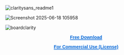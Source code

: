 

![claritysans_readme1](https://github.com/user-attachments/assets/71f95f12-169f-4d4e-9a21-7de80761091c)


![Screenshot 2025-06-18 105958](https://github.com/user-attachments/assets/ba4d91a8-489b-4cc0-a262-5eefbb1eb936)


![boardclarity](https://github.com/user-attachments/assets/ebbef314-f950-4f9e-a210-e91d3982cafe)

<p align="center">
  <a href="https://mega.nz/folder/a8dylBaB#aLfJ16z5jaeQs9sEhPkLHQ" 
     style="text-decoration-line: underline; 
            text-decoration-style: double; 
            text-decoration-color: #0366d6; 
            color: #0366d6;
            font-weight: 600;
            font-family: Arial, sans-serif;">
    Free Download
  </a>
</p><p align="center">
  <a href="https://readyui.gumroad.com/l/bqegms" 
     style="text-decoration-line: underline; 
            text-decoration-style: double; 
            text-decoration-color: #0366d6; 
            color: #0366d6;
            font-weight: 600;
            font-family: Arial, sans-serif;">
    For Commercial Use (License)
  </a>
</p>
